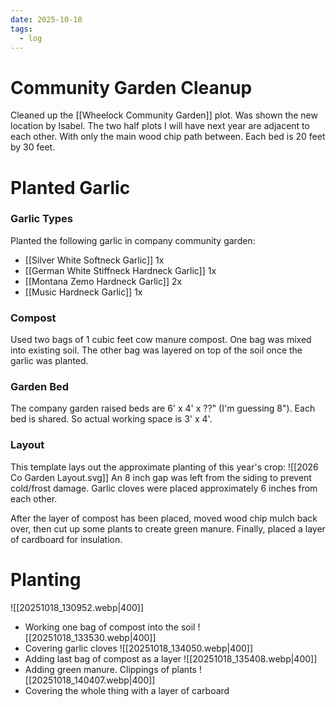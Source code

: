 ```yaml
---
date: 2025-10-18
tags:
  - log
---
```


# Community Garden Cleanup

Cleaned up the [[Wheelock Community Garden]] plot. Was shown the new location by Isabel. The two half plots I will have next year are adjacent to each other. With only the main wood chip path between.  Each bed is 20 feet by 30 feet.

# Planted Garlic

### Garlic Types

Planted the following garlic in company community garden:
- [[Silver White Softneck Garlic]] 1x
- [[German White Stiffneck Hardneck Garlic]] 1x
- [[Montana Zemo Hardneck Garlic]] 2x
- [[Music Hardneck Garlic]] 1x

### Compost

Used two bags of 1 cubic feet cow manure compost.  One bag was mixed into existing soil. The other bag was layered on top of the soil once the garlic was planted. 

### Garden Bed

The company garden raised beds are 6' x 4' x ??" (I'm guessing 8").  Each bed is shared. So actual working space is 3' x 4'.
### Layout

This template lays out the approximate planting of this year's crop:
![[2026 Co Garden Layout.svg]]
An 8 inch gap was left from the siding to prevent cold/frost damage.  Garlic cloves were placed approximately 6 inches from each other.

After the layer of compost has been placed, moved wood chip mulch back over, then cut up some plants to create green manure.  Finally, placed a layer of cardboard for insulation.

# Planting

![[20251018_130952.webp|400]]
- Working one bag of compost into the soil
![[20251018_133530.webp|400]]
- Covering garlic cloves
![[20251018_134050.webp|400]]
- Adding last bag of compost as a layer
![[20251018_135408.webp|400]]
- Adding green manure. Clippings of plants
![[20251018_140407.webp|400]]
- Covering the whole thing with a layer of carboard